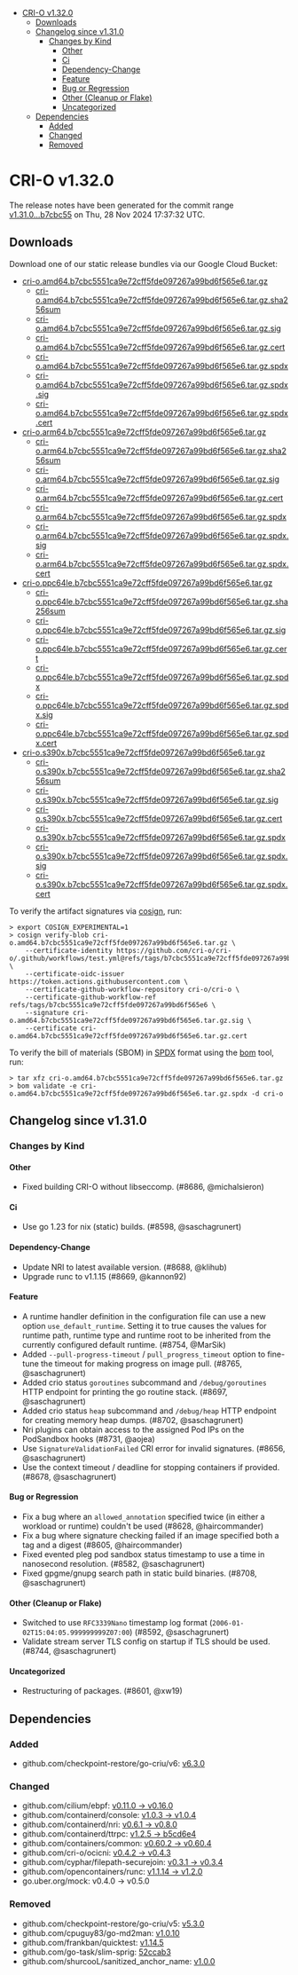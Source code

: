 - [CRI-O v1.32.0](#cri-o-v1320)
  - [Downloads](#downloads)
  - [Changelog since v1.31.0](#changelog-since-v1310)
    - [Changes by Kind](#changes-by-kind)
      - [Other](#other)
      - [Ci](#ci)
      - [Dependency-Change](#dependency-change)
      - [Feature](#feature)
      - [Bug or Regression](#bug-or-regression)
      - [Other (Cleanup or Flake)](#other-cleanup-or-flake)
      - [Uncategorized](#uncategorized)
  - [Dependencies](#dependencies)
    - [Added](#added)
    - [Changed](#changed)
    - [Removed](#removed)

# CRI-O v1.32.0

The release notes have been generated for the commit range
[v1.31.0...b7cbc55](https://github.com/cri-o/cri-o/compare/v1.31.0...v1.32.0) on Thu, 28 Nov 2024 17:37:32 UTC.

## Downloads

Download one of our static release bundles via our Google Cloud Bucket:

- [cri-o.amd64.b7cbc5551ca9e72cff5fde097267a99bd6f565e6.tar.gz](https://storage.googleapis.com/cri-o/artifacts/cri-o.amd64.b7cbc5551ca9e72cff5fde097267a99bd6f565e6.tar.gz)
  - [cri-o.amd64.b7cbc5551ca9e72cff5fde097267a99bd6f565e6.tar.gz.sha256sum](https://storage.googleapis.com/cri-o/artifacts/cri-o.amd64.b7cbc5551ca9e72cff5fde097267a99bd6f565e6.tar.gz.sha256sum)
  - [cri-o.amd64.b7cbc5551ca9e72cff5fde097267a99bd6f565e6.tar.gz.sig](https://storage.googleapis.com/cri-o/artifacts/cri-o.amd64.b7cbc5551ca9e72cff5fde097267a99bd6f565e6.tar.gz.sig)
  - [cri-o.amd64.b7cbc5551ca9e72cff5fde097267a99bd6f565e6.tar.gz.cert](https://storage.googleapis.com/cri-o/artifacts/cri-o.amd64.b7cbc5551ca9e72cff5fde097267a99bd6f565e6.tar.gz.cert)
  - [cri-o.amd64.b7cbc5551ca9e72cff5fde097267a99bd6f565e6.tar.gz.spdx](https://storage.googleapis.com/cri-o/artifacts/cri-o.amd64.b7cbc5551ca9e72cff5fde097267a99bd6f565e6.tar.gz.spdx)
  - [cri-o.amd64.b7cbc5551ca9e72cff5fde097267a99bd6f565e6.tar.gz.spdx.sig](https://storage.googleapis.com/cri-o/artifacts/cri-o.amd64.b7cbc5551ca9e72cff5fde097267a99bd6f565e6.tar.gz.spdx.sig)
  - [cri-o.amd64.b7cbc5551ca9e72cff5fde097267a99bd6f565e6.tar.gz.spdx.cert](https://storage.googleapis.com/cri-o/artifacts/cri-o.amd64.b7cbc5551ca9e72cff5fde097267a99bd6f565e6.tar.gz.spdx.cert)
- [cri-o.arm64.b7cbc5551ca9e72cff5fde097267a99bd6f565e6.tar.gz](https://storage.googleapis.com/cri-o/artifacts/cri-o.arm64.b7cbc5551ca9e72cff5fde097267a99bd6f565e6.tar.gz)
  - [cri-o.arm64.b7cbc5551ca9e72cff5fde097267a99bd6f565e6.tar.gz.sha256sum](https://storage.googleapis.com/cri-o/artifacts/cri-o.arm64.b7cbc5551ca9e72cff5fde097267a99bd6f565e6.tar.gz.sha256sum)
  - [cri-o.arm64.b7cbc5551ca9e72cff5fde097267a99bd6f565e6.tar.gz.sig](https://storage.googleapis.com/cri-o/artifacts/cri-o.arm64.b7cbc5551ca9e72cff5fde097267a99bd6f565e6.tar.gz.sig)
  - [cri-o.arm64.b7cbc5551ca9e72cff5fde097267a99bd6f565e6.tar.gz.cert](https://storage.googleapis.com/cri-o/artifacts/cri-o.arm64.b7cbc5551ca9e72cff5fde097267a99bd6f565e6.tar.gz.cert)
  - [cri-o.arm64.b7cbc5551ca9e72cff5fde097267a99bd6f565e6.tar.gz.spdx](https://storage.googleapis.com/cri-o/artifacts/cri-o.arm64.b7cbc5551ca9e72cff5fde097267a99bd6f565e6.tar.gz.spdx)
  - [cri-o.arm64.b7cbc5551ca9e72cff5fde097267a99bd6f565e6.tar.gz.spdx.sig](https://storage.googleapis.com/cri-o/artifacts/cri-o.arm64.b7cbc5551ca9e72cff5fde097267a99bd6f565e6.tar.gz.spdx.sig)
  - [cri-o.arm64.b7cbc5551ca9e72cff5fde097267a99bd6f565e6.tar.gz.spdx.cert](https://storage.googleapis.com/cri-o/artifacts/cri-o.arm64.b7cbc5551ca9e72cff5fde097267a99bd6f565e6.tar.gz.spdx.cert)
- [cri-o.ppc64le.b7cbc5551ca9e72cff5fde097267a99bd6f565e6.tar.gz](https://storage.googleapis.com/cri-o/artifacts/cri-o.ppc64le.b7cbc5551ca9e72cff5fde097267a99bd6f565e6.tar.gz)
  - [cri-o.ppc64le.b7cbc5551ca9e72cff5fde097267a99bd6f565e6.tar.gz.sha256sum](https://storage.googleapis.com/cri-o/artifacts/cri-o.ppc64le.b7cbc5551ca9e72cff5fde097267a99bd6f565e6.tar.gz.sha256sum)
  - [cri-o.ppc64le.b7cbc5551ca9e72cff5fde097267a99bd6f565e6.tar.gz.sig](https://storage.googleapis.com/cri-o/artifacts/cri-o.ppc64le.b7cbc5551ca9e72cff5fde097267a99bd6f565e6.tar.gz.sig)
  - [cri-o.ppc64le.b7cbc5551ca9e72cff5fde097267a99bd6f565e6.tar.gz.cert](https://storage.googleapis.com/cri-o/artifacts/cri-o.ppc64le.b7cbc5551ca9e72cff5fde097267a99bd6f565e6.tar.gz.cert)
  - [cri-o.ppc64le.b7cbc5551ca9e72cff5fde097267a99bd6f565e6.tar.gz.spdx](https://storage.googleapis.com/cri-o/artifacts/cri-o.ppc64le.b7cbc5551ca9e72cff5fde097267a99bd6f565e6.tar.gz.spdx)
  - [cri-o.ppc64le.b7cbc5551ca9e72cff5fde097267a99bd6f565e6.tar.gz.spdx.sig](https://storage.googleapis.com/cri-o/artifacts/cri-o.ppc64le.b7cbc5551ca9e72cff5fde097267a99bd6f565e6.tar.gz.spdx.sig)
  - [cri-o.ppc64le.b7cbc5551ca9e72cff5fde097267a99bd6f565e6.tar.gz.spdx.cert](https://storage.googleapis.com/cri-o/artifacts/cri-o.ppc64le.b7cbc5551ca9e72cff5fde097267a99bd6f565e6.tar.gz.spdx.cert)
- [cri-o.s390x.b7cbc5551ca9e72cff5fde097267a99bd6f565e6.tar.gz](https://storage.googleapis.com/cri-o/artifacts/cri-o.s390x.b7cbc5551ca9e72cff5fde097267a99bd6f565e6.tar.gz)
  - [cri-o.s390x.b7cbc5551ca9e72cff5fde097267a99bd6f565e6.tar.gz.sha256sum](https://storage.googleapis.com/cri-o/artifacts/cri-o.s390x.b7cbc5551ca9e72cff5fde097267a99bd6f565e6.tar.gz.sha256sum)
  - [cri-o.s390x.b7cbc5551ca9e72cff5fde097267a99bd6f565e6.tar.gz.sig](https://storage.googleapis.com/cri-o/artifacts/cri-o.s390x.b7cbc5551ca9e72cff5fde097267a99bd6f565e6.tar.gz.sig)
  - [cri-o.s390x.b7cbc5551ca9e72cff5fde097267a99bd6f565e6.tar.gz.cert](https://storage.googleapis.com/cri-o/artifacts/cri-o.s390x.b7cbc5551ca9e72cff5fde097267a99bd6f565e6.tar.gz.cert)
  - [cri-o.s390x.b7cbc5551ca9e72cff5fde097267a99bd6f565e6.tar.gz.spdx](https://storage.googleapis.com/cri-o/artifacts/cri-o.s390x.b7cbc5551ca9e72cff5fde097267a99bd6f565e6.tar.gz.spdx)
  - [cri-o.s390x.b7cbc5551ca9e72cff5fde097267a99bd6f565e6.tar.gz.spdx.sig](https://storage.googleapis.com/cri-o/artifacts/cri-o.s390x.b7cbc5551ca9e72cff5fde097267a99bd6f565e6.tar.gz.spdx.sig)
  - [cri-o.s390x.b7cbc5551ca9e72cff5fde097267a99bd6f565e6.tar.gz.spdx.cert](https://storage.googleapis.com/cri-o/artifacts/cri-o.s390x.b7cbc5551ca9e72cff5fde097267a99bd6f565e6.tar.gz.spdx.cert)

To verify the artifact signatures via [cosign](https://github.com/sigstore/cosign), run:

```console
> export COSIGN_EXPERIMENTAL=1
> cosign verify-blob cri-o.amd64.b7cbc5551ca9e72cff5fde097267a99bd6f565e6.tar.gz \
    --certificate-identity https://github.com/cri-o/cri-o/.github/workflows/test.yml@refs/tags/b7cbc5551ca9e72cff5fde097267a99bd6f565e6 \
    --certificate-oidc-issuer https://token.actions.githubusercontent.com \
    --certificate-github-workflow-repository cri-o/cri-o \
    --certificate-github-workflow-ref refs/tags/b7cbc5551ca9e72cff5fde097267a99bd6f565e6 \
    --signature cri-o.amd64.b7cbc5551ca9e72cff5fde097267a99bd6f565e6.tar.gz.sig \
    --certificate cri-o.amd64.b7cbc5551ca9e72cff5fde097267a99bd6f565e6.tar.gz.cert
```

To verify the bill of materials (SBOM) in [SPDX](https://spdx.org) format using the [bom](https://sigs.k8s.io/bom) tool, run:

```console
> tar xfz cri-o.amd64.b7cbc5551ca9e72cff5fde097267a99bd6f565e6.tar.gz
> bom validate -e cri-o.amd64.b7cbc5551ca9e72cff5fde097267a99bd6f565e6.tar.gz.spdx -d cri-o
```

## Changelog since v1.31.0

### Changes by Kind

#### Other
 - Fixed building CRI-O without libseccomp. (#8686, @michalsieron)

#### Ci
 - Use go 1.23 for nix (static) builds. (#8598, @saschagrunert)

#### Dependency-Change
 - Update NRI to latest available version. (#8688, @klihub)
 - Upgrade runc to v1.1.15 (#8669, @kannon92)

#### Feature
 - A runtime handler definition in the configuration file can use a new option `use_default_runtime`. Setting it to true causes the values for runtime path, runtime type and runtime root to be inherited from the currently configured default runtime. (#8754, @MarSik)
 - Added `--pull-progress-timeout` / `pull_progress_timeout` option to fine-tune the timeout for making progress on image pull. (#8765, @saschagrunert)
 - Added crio status `goroutines` subcommand and `/debug/goroutines` HTTP endpoint for printing the go routine stack. (#8697, @saschagrunert)
 - Added crio status `heap` subcommand and `/debug/heap` HTTP endpoint for creating memory heap dumps. (#8702, @saschagrunert)
 - Nri plugins can obtain access to the assigned Pod IPs on the PodSandbox hooks (#8731, @aojea)
 - Use `SignatureValidationFailed` CRI error for invalid signatures. (#8656, @saschagrunert)
 - Use the context timeout / deadline for stopping containers if provided. (#8678, @saschagrunert)

#### Bug or Regression
 - Fix a bug where an `allowed_annotation` specified twice (in either a workload or runtime) couldn't be used (#8628, @haircommander)
 - Fix a bug where signature checking failed if an image specified both a tag and a digest (#8605, @haircommander)
 - Fixed evented pleg pod sandbox status timestamp to use a time in nanosecond resolution. (#8582, @saschagrunert)
 - Fixed gpgme/gnupg search path in static build binaries. (#8708, @saschagrunert)

#### Other (Cleanup or Flake)
 - Switched to use `RFC3339Nano` timestamp log format (`2006-01-02T15:04:05.999999999Z07:00`) (#8592, @saschagrunert)
 - Validate stream server TLS config on startup if TLS should be used. (#8744, @saschagrunert)

#### Uncategorized
 - Restructuring of packages. (#8601, @xw19)

## Dependencies

### Added
- github.com/checkpoint-restore/go-criu/v6: [v6.3.0](https://github.com/checkpoint-restore/go-criu/tree/v6.3.0)

### Changed
- github.com/cilium/ebpf: [v0.11.0 → v0.16.0](https://github.com/cilium/ebpf/compare/v0.11.0...v0.16.0)
- github.com/containerd/console: [v1.0.3 → v1.0.4](https://github.com/containerd/console/compare/v1.0.3...v1.0.4)
- github.com/containerd/nri: [v0.6.1 → v0.8.0](https://github.com/containerd/nri/compare/v0.6.1...v0.8.0)
- github.com/containerd/ttrpc: [v1.2.5 → b5cd6e4](https://github.com/containerd/ttrpc/compare/v1.2.5...b5cd6e4)
- github.com/containers/common: [v0.60.2 → v0.60.4](https://github.com/containers/common/compare/v0.60.2...v0.60.4)
- github.com/cri-o/ocicni: [v0.4.2 → v0.4.3](https://github.com/cri-o/ocicni/compare/v0.4.2...v0.4.3)
- github.com/cyphar/filepath-securejoin: [v0.3.1 → v0.3.4](https://github.com/cyphar/filepath-securejoin/compare/v0.3.1...v0.3.4)
- github.com/opencontainers/runc: [v1.1.14 → v1.2.0](https://github.com/opencontainers/runc/compare/v1.1.14...v1.2.0)
- go.uber.org/mock: v0.4.0 → v0.5.0

### Removed
- github.com/checkpoint-restore/go-criu/v5: [v5.3.0](https://github.com/checkpoint-restore/go-criu/tree/v5.3.0)
- github.com/cpuguy83/go-md2man: [v1.0.10](https://github.com/cpuguy83/go-md2man/tree/v1.0.10)
- github.com/frankban/quicktest: [v1.14.5](https://github.com/frankban/quicktest/tree/v1.14.5)
- github.com/go-task/slim-sprig: [52ccab3](https://github.com/go-task/slim-sprig/tree/52ccab3)
- github.com/shurcooL/sanitized_anchor_name: [v1.0.0](https://github.com/shurcooL/sanitized_anchor_name/tree/v1.0.0)
